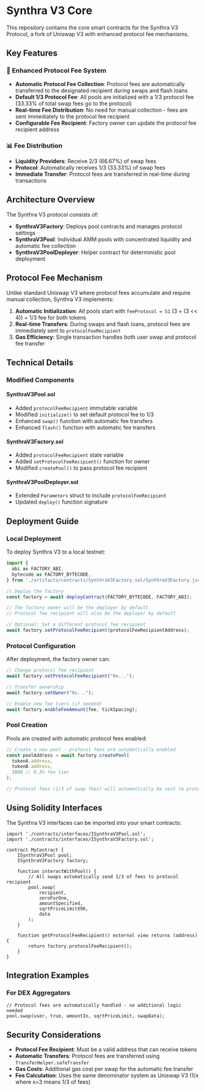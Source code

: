 # Synthra V3 Core

This repository contains the core smart contracts for the Synthra V3 Protocol, a fork of Uniswap V3 with enhanced protocol fee mechanisms.

## Key Features

### 🚀 Enhanced Protocol Fee System
- **Automatic Protocol Fee Collection**: Protocol fees are automatically transferred to the designated recipient during swaps and flash loans
- **Default 1/3 Protocol Fee**: All pools are initialized with a 1/3 protocol fee (33.33% of total swap fees go to the protocol)
- **Real-time Fee Distribution**: No need for manual collection - fees are sent immediately to the protocol fee recipient
- **Configurable Fee Recipient**: Factory owner can update the protocol fee recipient address

### 📊 Fee Distribution
- **Liquidity Providers**: Receive 2/3 (66.67%) of swap fees
- **Protocol**: Automatically receives 1/3 (33.33%) of swap fees
- **Immediate Transfer**: Protocol fees are transferred in real-time during transactions

## Architecture Overview

The Synthra V3 protocol consists of:

- **SynthraV3Factory**: Deploys pool contracts and manages protocol settings
- **SynthraV3Pool**: Individual AMM pools with concentrated liquidity and automatic fee collection
- **SynthraV3PoolDeployer**: Helper contract for deterministic pool deployment

## Protocol Fee Mechanism

Unlike standard Uniswap V3 where protocol fees accumulate and require manual collection, Synthra V3 implements:

1. **Automatic Initialization**: All pools start with `feeProtocol = 51` (3 + (3 << 4)) = 1/3 fee for both tokens
2. **Real-time Transfers**: During swaps and flash loans, protocol fees are immediately sent to `protocolFeeRecipient`
3. **Gas Efficiency**: Single transaction handles both user swap and protocol fee transfer

## Technical Details

### Modified Components

#### SynthraV3Pool.sol
- Added `protocolFeeRecipient` immutable variable
- Modified `initialize()` to set default protocol fee to 1/3
- Enhanced `swap()` function with automatic fee transfers
- Enhanced `flash()` function with automatic fee transfers

#### SynthraV3Factory.sol
- Added `protocolFeeRecipient` state variable
- Added `setProtocolFeeRecipient()` function for owner
- Modified `createPool()` to pass protocol fee recipient

#### SynthraV3PoolDeployer.sol
- Extended `Parameters` struct to include `protocolFeeRecipient`
- Updated `deploy()` function signature

## Deployment Guide

### Local Deployment

To deploy Synthra V3 to a local testnet:

```typescript
import {
  abi as FACTORY_ABI,
  bytecode as FACTORY_BYTECODE,
} from './artifacts/contracts/SynthraV3Factory.sol/SynthraV3Factory.json'

// Deploy the factory
const factory = await deployContract(FACTORY_BYTECODE, FACTORY_ABI);

// The factory owner will be the deployer by default
// Protocol fee recipient will also be the deployer by default

// Optional: Set a different protocol fee recipient
await factory.setProtocolFeeRecipient(protocolFeeRecipientAddress);
```

### Protocol Configuration

After deployment, the factory owner can:

```typescript
// Change protocol fee recipient
await factory.setProtocolFeeRecipient("0x...");

// Transfer ownership
await factory.setOwner("0x...");

// Enable new fee tiers (if needed)
await factory.enableFeeAmount(fee, tickSpacing);
```

### Pool Creation

Pools are created with automatic protocol fees enabled:

```typescript
// Create a new pool - protocol fees are automatically enabled
const poolAddress = await factory.createPool(
  tokenA.address,
  tokenB.address,
  3000 // 0.3% fee tier
);

// Protocol fees (1/3 of swap fees) will automatically be sent to protocolFeeRecipient
```

## Using Solidity Interfaces

The Synthra V3 interfaces can be imported into your smart contracts:

```solidity
import './contracts/interfaces/ISynthraV3Pool.sol';
import './contracts/interfaces/ISynthraV3Factory.sol';

contract MyContract {
    ISynthraV3Pool pool;
    ISynthraV3Factory factory;

    function interactWithPool() {
        // All swaps automatically send 1/3 of fees to protocol recipient
        pool.swap(
            recipient,
            zeroForOne,
            amountSpecified,
            sqrtPriceLimitX96,
            data
        );
    }
    
    function getProtocolFeeRecipient() external view returns (address) {
        return factory.protocolFeeRecipient();
    }
}
```

## Integration Examples

### For DEX Aggregators
```solidity
// Protocol fees are automatically handled - no additional logic needed
pool.swap(user, true, amountIn, sqrtPriceLimit, swapData);
```



## Security Considerations

- **Protocol Fee Recipient**: Must be a valid address that can receive tokens
- **Automatic Transfers**: Protocol fees are transferred using `TransferHelper.safeTransfer`
- **Gas Costs**: Additional gas cost per swap for the automatic fee transfer
- **Fee Calculation**: Uses the same denominator system as Uniswap V3 (1/x where x=3 means 1/3 of fees)
